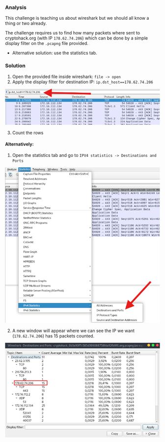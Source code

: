 ### Analysis
This challenge is teaching us about wireshark but we should all know a thing or two already.

The challenge requires us to find how many packets where sent to cryptohack.org (with IP `178.62.74.206`) which can be done by a simple display filter on the `.pcapng` file provided.
* Alternative solution: use the statistics tab.

### Solution
1. Open the provided file inside wireshark: `file -> open`
2. Apply the display filter for destination IP: `ip.dst_host==178.62.74.206`

![alt text](image.png)

3. Count the rows

#### Alternatively:
1. Open the statistics tab and go to `IPV4 statistics -> Destinations and Ports`

![alt text](image-1.png)

2. A new window will appear where we can see the IP we want (`178.62.74.206`) has 15 packets counted.

![alt text](image-2.png)
